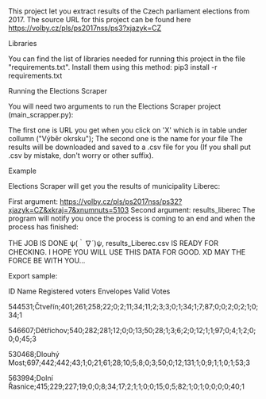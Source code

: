 # 
This project let you extract results of the Czech parliament elections from 2017. The source URL for this project can be found here
https://volby.cz/pls/ps2017nss/ps3?xjazyk=CZ

Libraries

You can find the list of libraries needed for running this project in the file "requirements.txt".
Install them using this method: pip3 install -r requirements.txt

Running the Elections Scraper

You will need two arguments to run the Elections Scraper project (main_scrapper.py):

The first one is URL you get when you click on 'X' which is in table under collumn ("Výběr okrsku");
The second one is the name for your file
The results will be downloaded and saved to a .csv file for you (If you shall put .csv by mistake, don't worry or other suffix).

Example

Elections Scraper will get you the results of municipality Liberec:

First argument: https://volby.cz/pls/ps2017nss/ps32?xjazyk=CZ&xkraj=7&xnumnuts=5103
Second argument: results_liberec
The program will notify you once the process is coming to an end and when the process has finished:

THE JOB IS DONE ψ(｀∇´)ψ,
results_Liberec.csv  IS READY FOR CHECKING.
I HOPE YOU WILL USE THIS DATA FOR GOOD. XD
MAY THE FORCE BE WITH YOU...


Export sample:

ID Name Registered voters Envelopes Valid Votes

544531;Čtveřín;401;261;258;22;0;2;11;34;11;2;3;3;0;1;34;1;7;87;0;0;2;0;2;1;0;34;1

546607;Dětřichov;540;282;281;12;0;0;13;50;28;1;3;6;2;0;12;1;1;97;0;4;1;2;0;0;0;45;3

530468;Dlouhý Most;697;442;442;43;1;0;21;61;28;10;5;8;0;3;50;0;12;131;1;0;9;1;1;0;1;53;3

563994;Dolní Řasnice;415;229;227;19;0;0;8;34;17;2;1;1;0;0;15;0;5;82;1;0;1;0;0;0;0;40;1
